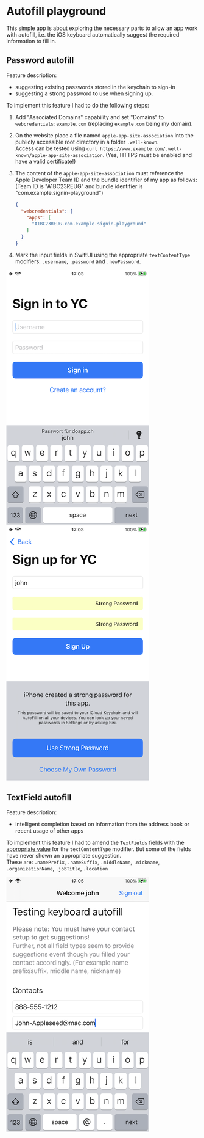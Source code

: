 # Autofill playground

This simple app is about exploring the necessary parts to allow an app work with autofill, i.e. the iOS keyboard
automatically suggest the required information to fill in.

## Password autofill

Feature description:

- suggesting existing passwords stored in the keychain to sign-in
- suggesting a strong password to use when signing up.  

To implement this feature I had to do the following steps:

1. Add "Associated Domains" capability and set "Domains" to `webcredentials:example.com` (replacing `example.com` being my domain).

2. On the website place a file named `apple-app-site-association` into the publicly accessible root directory in a folder `.well-known`.  
Access can be tested using `curl https://www.example.com/.well-known/apple-app-site-association`. (Yes, HTTPS must be enabled and have a valid certificate!)

3. The content of the `apple-app-site-association` must reference the Apple Developer Team ID and the bundle identifier
   of my app as follows: (Team ID is "A1BC23REUG" and bundle identifier is "com.example.signin-playground")

    ```json
    {
      "webcredentials": {
        "apps": [ 
          "A1BC23REUG.com.example.signin-playground"
        ]
      }
    }
    ```

4. Mark the input fields in SwiftUI using the appropriate `textContentType` modifiers: `.username`, `.password` and
   `.newPassword`.

![Sign In](_screenshots/0-SignIn.png) ![Sign Up](_screenshots/1-SignUp.png)

## TextField autofill

Feature description:

- intelligent completion based on information from the address book or recent usage of other apps

To implement this feature I had to amend the `TextFields` fields with the [appropriate value](https://developer.apple.com/documentation/uikit/uitextcontenttype)
for the `textContentType` modifier.
But some of the fields have never shown an appropriate suggestion.  
These are: `.namePrefix`, `.nameSuffix`, `.middleName`, `.nickname`, `.organizationName`, `.jobTitle`, `.location`

![Autofill](_screenshots/2-Autofill.png)
